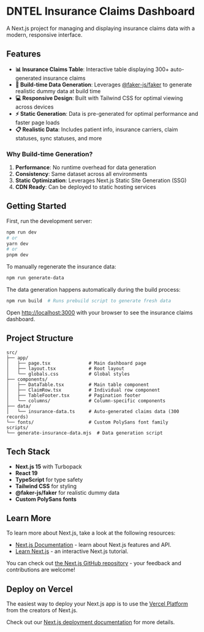 # DNTEL Insurance Claims Dashboard

A Next.js project for managing and displaying insurance claims data with a modern, responsive interface.

## Features

- **📊 Insurance Claims Table**: Interactive table displaying 300+ auto-generated insurance claims
- **🔄 Build-time Data Generation**: Leverages [@faker-js/faker](https://www.npmjs.com/package/@faker-js/faker) to generate realistic dummy data at build time
- **💻 Responsive Design**: Built with Tailwind CSS for optimal viewing across devices
- **⚡ Static Generation**: Data is pre-generated for optimal performance and faster page loads
- **📋 Realistic Data**: Includes patient info, insurance carriers, claim statuses, sync statuses, and more

### Why Build-time Generation?

1. **Performance**: No runtime overhead for data generation
2. **Consistency**: Same dataset across all environments
3. **Static Optimization**: Leverages Next.js Static Site Generation (SSG)
4. **CDN Ready**: Can be deployed to static hosting services

## Getting Started

First, run the development server:

```bash
npm run dev
# or
yarn dev
# or
pnpm dev
```

To manually regenerate the insurance data:

```bash
npm run generate-data
```

The data generation happens automatically during the build process:

```bash
npm run build  # Runs prebuild script to generate fresh data
```

Open [http://localhost:3000](http://localhost:3000) with your browser to see the insurance claims dashboard.

## Project Structure

```
src/
├── app/
│   ├── page.tsx              # Main dashboard page
│   ├── layout.tsx            # Root layout
│   └── globals.css           # Global styles
├── components/
│   ├── DataTable.tsx         # Main table component
│   ├── ClaimRow.tsx          # Individual row component
│   ├── TableFooter.tsx       # Pagination footer
│   └── columns/              # Column-specific components
├── data/
│   └── insurance-data.ts     # Auto-generated claims data (300 records)
└── fonts/                    # Custom PolySans font family
scripts/
└── generate-insurance-data.mjs  # Data generation script
```

## Tech Stack

- **Next.js 15** with Turbopack
- **React 19**
- **TypeScript** for type safety
- **Tailwind CSS** for styling
- **@faker-js/faker** for realistic dummy data
- **Custom PolySans fonts**

## Learn More

To learn more about Next.js, take a look at the following resources:

- [Next.js Documentation](https://nextjs.org/docs) - learn about Next.js features and API.
- [Learn Next.js](https://nextjs.org/learn) - an interactive Next.js tutorial.

You can check out [the Next.js GitHub repository](https://github.com/vercel/next.js) - your feedback and contributions are welcome!

## Deploy on Vercel

The easiest way to deploy your Next.js app is to use the [Vercel Platform](https://vercel.com/new?utm_medium=default-template&filter=next.js&utm_source=create-next-app&utm_campaign=create-next-app-readme) from the creators of Next.js.

Check out our [Next.js deployment documentation](https://nextjs.org/docs/app/building-your-application/deploying) for more details.
